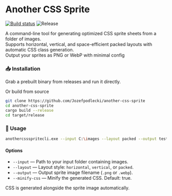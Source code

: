 Another CSS Sprite
=======

[![Build status](https://github.com/Jozefpodlecki/another-css-sprite/workflows/ci/badge.svg)](https://github.com/Jozefpodlecki/another-css-sprite/actions)
![Release](https://img.shields.io/github/v/release/Jozefpodlecki/another-css-sprite?label=latest%20release&color=brightgreen)

A command-line tool for generating optimized CSS sprite sheets from a folder of images.<br/>
Supports horizontal, vertical, and space-efficient packed layouts with automatic CSS class generation.<br/>
Output your sprites as PNG or WebP with minimal config

### 📥 Installation

Grab a prebuilt binary from releases and run it directly.

Or build from source

```sh
git clone https://github.com/Jozefpodlecki/another-css-sprite
cd another-css-sprite
cargo build --release
cd target/release
```

### 🚀 Usage

```sh
anothercssspritecli.exe --input C:\images --layout packed --output test.webp
```

#### Options

- `--input` — Path to your input folder containing images.
- `--layout` — Layout style: `horizontal`, `vertical`, or `packed`.
- `--output` — Output sprite image filename (`.png` or `.webp`).
- `--minify-css` — Minify the generated CSS. Default: true.

CSS is generated alongside the sprite image automatically.